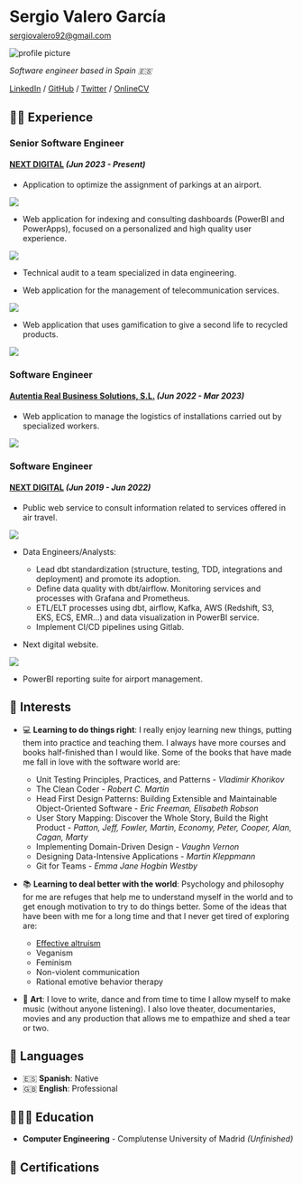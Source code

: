 <link rel="stylesheet" href="{{ site.baseurl }}/assets/css/main.css">

<div class="title">
  <div>
    <h1 style="margin-bottom: 0.5rem">Sergio Valero García</h1>
    <a href="mailto:sergiovalero92@gmail.com">sergiovalero92@gmail.com</a>
    <p></p>
  </div>
  <img class="avatar" src="{{ site.baseurl }}/assets/images/profile.png" alt="profile picture" />
</div>

_Software engineer based in Spain 🇪🇸_

[LinkedIn](https://www.linkedin.com/in/sergio-valero-garcia/) / [GitHub](https://github.com/sergiovalerogarcia/) / [Twitter](https://twitter.com/devegloper/) / [OnlineCV](https://sergiovalerogarcia.github.io/cv/)


## 👩‍💻 Experience

### Senior Software Engineer
#### [NEXT DIGITAL](https://www.nextdigital.es) _(Jun 2023 - Present)_

- Application to optimize the assignment of parkings at an airport.
<div class="skills" style="width: 11rem">
  <img src="https://skillicons.dev/icons?i=java,maven,spring,ts,react,vite,materialui,postgres,aws,figma,gitlab" />
</div>

- Web application for indexing and consulting dashboards (PowerBI and PowerApps), focused on a personalized and high quality user experience.
<div class="skills" style="width: 11rem">
  <img src="https://skillicons.dev/icons?i=java,maven,spring,ts,react,vite,materialui,postgres,aws,figma,gitlab" />
</div>

- Technical audit to a team specialized in data engineering.

- Web application for the management of telecommunication services.
<div class="skills" style="width: 7rem">
  <img src="https://skillicons.dev/icons?i=java,maven,spring,kubernetes,azure,ts,react" />
</div>

- Web application that uses gamification to give a second life to recycled products.
<div class="skills" style="width: 4rem; margin-bottom: 20px">
  <img src="https://skillicons.dev/icons?i=vue,gcp,azure,vuetify" />
</div>

### Software Engineer
#### [Autentia Real Business Solutions, S.L.](https://www.autentia.com/) _(Jun 2022 - Mar 2023)_

- Web application to manage the logistics of installations carried out by specialized workers.
<div class="skills" style="width: 10rem; margin-bottom: 20px">
  <img src="https://skillicons.dev/icons?i=kotlin,maven,angular,kubernetes,aws,grafana,postgres,github,gitlab,figma" />
</div>

### Software Engineer
#### [NEXT DIGITAL](https://www.nextdigital.es) _(Jun 2019 - Jun 2022)_

- Public web service to consult information related to services offered in air travel.
<div class="skills" style="width: 6rem">
  <img src="https://skillicons.dev/icons?i=python,fastapi,kubernetes,gitlab,aws,grafana" />
</div>

- Data Engineers/Analysts:
  - Lead dbt standardization (structure, testing, TDD, integrations and deployment) and promote its adoption.
  - Define data quality with dbt/airflow. Monitoring services and processes with Grafana and Prometheus.
  - ETL/ELT processes using dbt, airflow, Kafka, AWS (Redshift, S3, EKS, ECS, EMR...) and data visualization in PowerBI service.
  - Implement CI/CD pipelines using Gitlab.

- Next digital website.
<div class="skills" style="width: 4rem">
  <img src="https://skillicons.dev/icons?i=nuxtjs,jest,gitlab,kubernetes" />
</div>

- PowerBI reporting suite for airport management.
  
## 🥰 Interests

- 💻 **Learning to do things right**: I really enjoy learning new things, putting them into practice and teaching them. I always have more courses and books half-finished than I would like. Some of the books that have made me fall in love with the software world are:
  - Unit Testing Principles, Practices, and Patterns - _Vladimir Khorikov_
  - The Clean Coder - _Robert C. Martin_
  - Head First Design Patterns: Building Extensible and Maintainable Object-Oriented Software - _Eric Freeman, Elisabeth Robson_
  - User Story Mapping: Discover the Whole Story, Build the Right Product - _Patton, Jeff, Fowler, Martin, Economy, Peter, Cooper, Alan, Cagan, Marty_
  - Implementing Domain-Driven Design - _Vaughn Vernon_
  - Designing Data-Intensive Applications - _Martin Kleppmann_
  - Git for Teams - _Emma Jane Hogbin Westby_

- 📚 **Learning to deal better with the world**: Psychology and philosophy for me are refuges that help me to understand myself in the world and to get enough motivation to try to do things better. Some of the ideas that have been with me for a long time and that I never get tired of exploring are:
  - [Effective altruism](https://www.effectivealtruism.org/)
  - Veganism
  - Feminism
  - Non-violent communication
  - Rational emotive behavior therapy

- 💃 **Art**: I love to write, dance and from time to time I allow myself to make music (without anyone listening). I also love theater, documentaries, movies and any production that allows me to empathize and shed a tear or two.

## 💬 Languages

- 🇪🇸 **Spanish**: Native
- 🇬🇧 **English**: Professional

## 👩🏼‍🎓 Education

- **Computer Engineering** - Complutense University of Madrid _(Unfinished)_

## 📜 Certifications

<div data-iframe-width="150" data-iframe-height="270" data-share-badge-id="552292b3-5e70-4e32-9ef4-e3de005d448c" data-share-badge-host="https://www.credly.com"></div><script type="text/javascript" async src="//cdn.credly.com/assets/utilities/embed.js"></script>

<div data-iframe-width="150" data-iframe-height="270" data-share-badge-id="23e6dc16-41e6-4ad6-a649-0bfc5aad63d1" data-share-badge-host="https://www.credly.com"></div><script type="text/javascript" async src="//cdn.credly.com/assets/utilities/embed.js"></script>

<div data-iframe-width="150" data-iframe-height="270" data-share-badge-id="a1c422ad-7559-459e-8faf-3ec7628d76e7" data-share-badge-host="https://www.credly.com"></div><script type="text/javascript" async src="//cdn.credly.com/assets/utilities/embed.js"></script>
